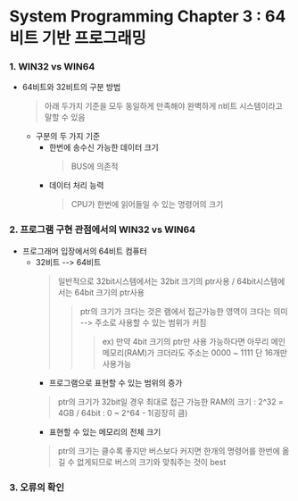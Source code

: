 # System Programming Chapter 3 : 64비트 기반 프로그래밍
### 1. WIN32 vs WIN64
- 64비트와 32비트의 구분 방법
	> 아래 두가지 기준을 모두 동일하게 만족해야 완벽하게 n비트 시스템이라고 말할 수 있음
	- 구분의 두 가지 기준
		- 한번에 송수신 가능한 데이터 크기
			> BUS에 의존적
		- 데이터 처리 능력
			> CPU가 한번에 읽어들일 수 있는 명령어의 크기

### 2. 프로그램 구현 관점에서의 WIN32 vs WIN64
- 프로그래머 입장에서의 64비트 컴퓨터
	- 32비트 --> 64비트
		> 일반적으로 32bit시스템에서는 32bit 크기의 ptr사용 / 64bit시스템에서는 64bit 크기의 ptr사용
		>> ptr의 크기가 크다는 것은 램에서 접근가능한 영역이 크다는 의미 --> 주소로 사용할 수 있는 범위가 커짐
		>>> ex) 만약 4bit 크기의 ptr만 사용 가능하다면 아무리 메인메모리(RAM)가 크더라도 주소는 0000 ~ 1111 단 16개만 사용가능
		- 프로그램으로 표현할 수 있는 범위의 증가
		> ptr의 크기가 32bit일 경우 최대로 접근 가능한 RAM의 크기 : 2^32 = 4GB / 64bit : 0 ~ 2^64 - 1(굉장히 큼)
		- 표현할 수 있는 메모리의 전체 크기
		> ptr의 크기는 클수록 좋지만 버스보다 커지면 한개의 명령어를 한번에 옮길 수 없게되므로 버스의 크기와 맞춰주는 것이 best

### 3. 오류의 확인
